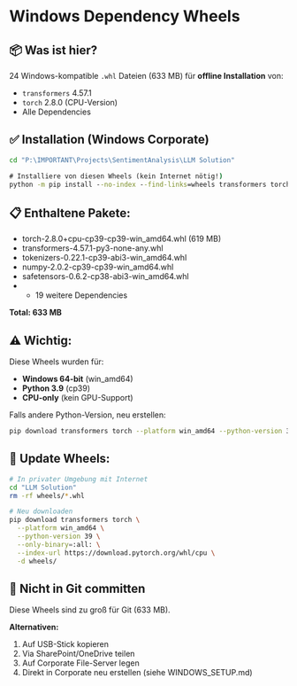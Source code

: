 # Windows Dependency Wheels

## 📦 Was ist hier?

24 Windows-kompatible `.whl` Dateien (633 MB) für **offline Installation** von:
- `transformers` 4.57.1
- `torch` 2.8.0 (CPU-Version)
- Alle Dependencies

## ✅ Installation (Windows Corporate)

```cmd
cd "P:\IMPORTANT\Projects\SentimentAnalysis\LLM Solution"

# Installiere von diesen Wheels (kein Internet nötig!)
python -m pip install --no-index --find-links=wheels transformers torch
```

## 📋 Enthaltene Pakete:

- torch-2.8.0+cpu-cp39-cp39-win_amd64.whl (619 MB)
- transformers-4.57.1-py3-none-any.whl
- tokenizers-0.22.1-cp39-abi3-win_amd64.whl
- numpy-2.0.2-cp39-cp39-win_amd64.whl
- safetensors-0.6.2-cp38-abi3-win_amd64.whl
- + 19 weitere Dependencies

**Total: 633 MB**

## ⚠️ Wichtig:

Diese Wheels wurden für:
- **Windows 64-bit** (win_amd64)
- **Python 3.9** (cp39)
- **CPU-only** (kein GPU-Support)

Falls andere Python-Version, neu erstellen:
```bash
pip download transformers torch --platform win_amd64 --python-version 310 -d wheels/
```

## 🔄 Update Wheels:

```bash
# In privater Umgebung mit Internet
cd "LLM Solution"
rm -rf wheels/*.whl

# Neu downloaden
pip download transformers torch \
  --platform win_amd64 \
  --python-version 39 \
  --only-binary=:all: \
  --index-url https://download.pytorch.org/whl/cpu \
  -d wheels/
```

## 🚫 Nicht in Git committen

Diese Wheels sind zu groß für Git (633 MB).

**Alternativen:**
1. Auf USB-Stick kopieren
2. Via SharePoint/OneDrive teilen
3. Auf Corporate File-Server legen
4. Direkt in Corporate neu erstellen (siehe WINDOWS_SETUP.md)
